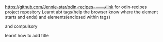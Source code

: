 https://github.com/Jennie-star/odin-recipes---->link for odin-recipes project repository
Learnt abt tags(help the browser know where the element starts and ends) and elements(enclosed within tags)
<!DOCTYPE html> and <html></html> compulsory 
learnt how to add title<title>(within head)
learnt how to add paragraphs<p>
learnt how to add heading and alter its size
learnt how to make text bold<strong>
learnt how to make text italic<em>
learnt about relative and absolute links and how to insert links in html file
learnt about how to insert image
learnt importance hof commiting messages
